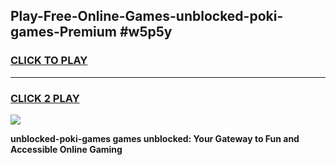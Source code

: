 
## Play-Free-Online-Games-unblocked-poki-games-Premium #w5p5y
<h3>
<a href="https://premium.freeplayer.one?title=unblocked-poki-games&ref=8M">CLICK TO PLAY</a></h3>
<hr>

<h3>
<a href="https://premium.freeplayer.one?title=unblocked-poki-games&ref=8M">CLICK 2 PLAY</a>
  
</h3>

<a href="https://premium.freeplayer.one?title=unblocked-poki-games&ref=8M"><img src="https://clearcache.store/games.png"></a>


**unblocked-poki-games games unblocked: Your Gateway to Fun and Accessible Online Gaming**
